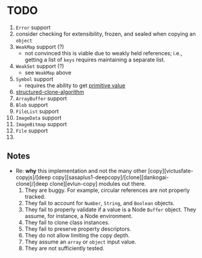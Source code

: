TODO
====

1. `Error` support
2. consider checking for extensibility, frozen, and sealed when copying an `object`
3. `WeakMap` support (?)
	-	not convinced this is viable due to weakly held references; i.e., getting a list of `keys` requires maintaining a separate list.
4. `WeakSet` support (?)
	-	see `WeakMap` above
5. `Symbol` support
	-	requires the ability to get [primitive value](https://developer.mozilla.org/en-US/docs/Web/JavaScript/Reference/Global_Objects/Symbol)
6. [structured-clone-algorithm](http://www.w3.org/html/wg/drafts/html/master/infrastructure.html#safe-passing-of-structured-data)
7. `ArrayBuffer` support
8. `Blob` support
9. `FileList` support
10. `ImageData` support
11. `ImageBitmap` support
12. `File` support
13. 


## Notes

*	Re: __why__ this implementation and not the many other [copy][victusfate-copyjs]/[deep copy][sasaplus1-deepcopy]/[clone][dankogai-clone]/[deep clone][evlun-copy] modules out there.
	1. 	They are buggy. For example, circular references are not properly tracked.
	2. 	They fail to account for `Number`, `String`, and `Boolean` objects.
	3. 	They fail to properly validate if a value is a Node `Buffer` object. They assume, for instance, a Node environment.
	4. 	They fail to clone class instances.
	5. 	They fail to preserve property descriptors.
	6. 	They do not allow limiting the copy depth.
	7. 	They assume an `array` or `object` input value.
	8. 	They are not sufficiently tested.
